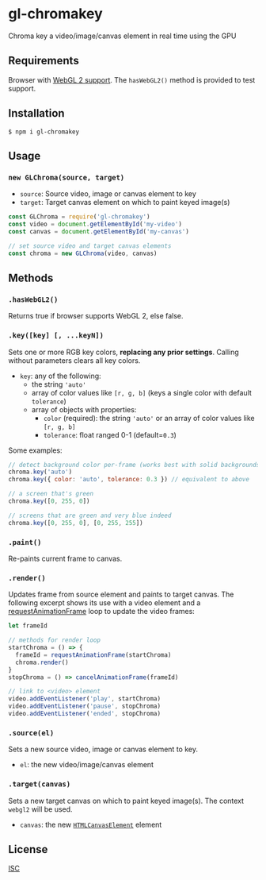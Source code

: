 # gl-chromakey

Chroma key a video/image/canvas element in real time using the GPU

## Requirements

Browser with [WebGL 2 support](https://caniuse.com/#feat=webgl2). The `hasWebGL2()` method is provided to test support.

## Installation

```
$ npm i gl-chromakey
```

## Usage

### `new GLChroma(source, target)`

- `source`: Source video, image or canvas element to key
- `target`: Target canvas element on which to paint keyed image(s)

```js
const GLChroma = require('gl-chromakey')
const video = document.getElementById('my-video')
const canvas = document.getElementById('my-canvas')

// set source video and target canvas elements
const chroma = new GLChroma(video, canvas)

```

## Methods

### `.hasWebGL2()`

Returns true if browser supports WebGL 2, else false.

### `.key([key] [, ...keyN])`

Sets one or more RGB key colors, **replacing any prior settings**. Calling without parameters clears all key colors.

- `key`: any of the following:
	- the string `'auto'`
	- array of color values like `[r, g, b]` (keys a single color with default `tolerance`)
	- array of objects with properties:
		- `color` (required): the string `'auto'` or an array of color values like `[r, g, b]`
		- `tolerance`: float ranged 0-1 (default=`0.3`)

Some examples:

```js
// detect background color per-frame (works best with solid backgrounds)
chroma.key('auto')
chroma.key({ color: 'auto', tolerance: 0.3 }) // equivalent to above

// a screen that's green
chroma.key([0, 255, 0])

// screens that are green and very blue indeed
chroma.key([0, 255, 0], [0, 255, 255])
```

### `.paint()`

Re-paints current frame to canvas.

### `.render()`

Updates frame from source element and paints to target canvas. The following excerpt shows its use with a video element and a [requestAnimationFrame](https://developer.mozilla.org/en-US/docs/Web/API/window/requestAnimationFrame) loop to update the video frames:

```js
let frameId

// methods for render loop
startChroma = () => {
  frameId = requestAnimationFrame(startChroma)
  chroma.render()
}
stopChroma = () => cancelAnimationFrame(frameId)

// link to <video> element
video.addEventListener('play', startChroma)
video.addEventListener('pause', stopChroma)
video.addEventListener('ended', stopChroma)
```

### `.source(el)`

Sets a new source video, image or canvas element to key.

- `el`: the new video/image/canvas element

### `.target(canvas)`

Sets a new target canvas on which to paint keyed image(s). The context `webgl2` will be used.

- `canvas`: the new [`HTMLCanvasElement`](https://developer.mozilla.org/en-US/docs/Web/HTML/Element/canvas) element

## License

[ISC](https://opensource.org/licenses/ISC)
